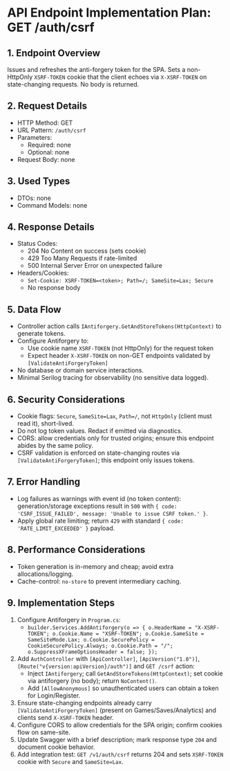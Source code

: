# API Endpoint Implementation Plan: GET /auth/csrf

## 1. Endpoint Overview
Issues and refreshes the anti-forgery token for the SPA. Sets a non-HttpOnly `XSRF-TOKEN` cookie that the client echoes via `X-XSRF-TOKEN` on state-changing requests. No body is returned.

## 2. Request Details
- HTTP Method: GET
- URL Pattern: `/auth/csrf`
- Parameters:
  - Required: none
  - Optional: none
- Request Body: none

## 3. Used Types
- DTOs: none
- Command Models: none

## 4. Response Details
- Status Codes:
  - 204 No Content on success (sets cookie)
  - 429 Too Many Requests if rate-limited
  - 500 Internal Server Error on unexpected failure
- Headers/Cookies:
  - `Set-Cookie: XSRF-TOKEN=<token>; Path=/; SameSite=Lax; Secure`
  - No response body

## 5. Data Flow
- Controller action calls `IAntiforgery.GetAndStoreTokens(HttpContext)` to generate tokens.
- Configure Antiforgery to:
  - Use cookie name `XSRF-TOKEN` (not HttpOnly) for the request token
  - Expect header `X-XSRF-TOKEN` on non-GET endpoints validated by `[ValidateAntiForgeryToken]`
- No database or domain service interactions.
- Minimal Serilog tracing for observability (no sensitive data logged).

## 6. Security Considerations
- Cookie flags: `Secure`, `SameSite=Lax`, `Path=/`, not `HttpOnly` (client must read it), short-lived.
- Do not log token values. Redact if emitted via diagnostics.
- CORS: allow credentials only for trusted origins; ensure this endpoint abides by the same policy.
- CSRF validation is enforced on state-changing routes via `[ValidateAntiForgeryToken]`; this endpoint only issues tokens.

## 7. Error Handling
- Log failures as warnings with event id (no token content): generation/storage exceptions result in `500` with `{ code: 'CSRF_ISSUE_FAILED', message: 'Unable to issue CSRF token.' }`.
- Apply global rate limiting; return `429` with standard `{ code: 'RATE_LIMIT_EXCEEDED' }` payload.

## 8. Performance Considerations
- Token generation is in-memory and cheap; avoid extra allocations/logging.
- Cache-control: `no-store` to prevent intermediary caching.

## 9. Implementation Steps
1. Configure Antiforgery in `Program.cs`:
   - `builder.Services.AddAntiforgery(o => { o.HeaderName = "X-XSRF-TOKEN"; o.Cookie.Name = "XSRF-TOKEN"; o.Cookie.SameSite = SameSiteMode.Lax; o.Cookie.SecurePolicy = CookieSecurePolicy.Always; o.Cookie.Path = "/"; o.SuppressXFrameOptionsHeader = false; });`
2. Add `AuthController` with `[ApiController]`, `[ApiVersion("1.0")]`, `[Route("v{version:apiVersion}/auth")]` and `GET /csrf` action:
   - Inject `IAntiforgery`; call `GetAndStoreTokens(HttpContext)`; set cookie via antiforgery (no body); return `NoContent()`.
   - Add `[AllowAnonymous]` so unauthenticated users can obtain a token for Login/Register.
3. Ensure state-changing endpoints already carry `[ValidateAntiForgeryToken]` (present on Games/Saves/Analytics) and clients send `X-XSRF-TOKEN` header.
4. Configure CORS to allow credentials for the SPA origin; confirm cookies flow on same-site.
5. Update Swagger with a brief description; mark response type `204` and document cookie behavior.
6. Add integration test: `GET /v1/auth/csrf` returns 204 and sets `XSRF-TOKEN` cookie with `Secure` and `SameSite=Lax`.

